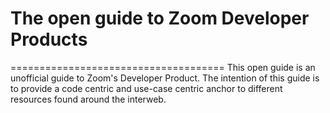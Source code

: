 # The open guide to Zoom Developer Products

=====================================
This open guide is an unofficial guide to Zoom's Developer Product. The intention of this guide is to provide a code centric and use-case centric anchor to different resources found around the interweb. 
